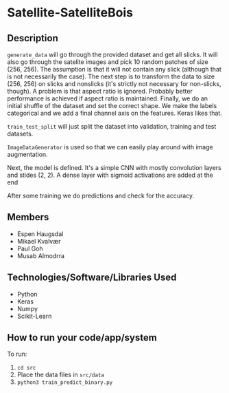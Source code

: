 # Satellite-SatelliteBois

## Description

`generate_data` will go through the provided dataset and get all slicks. It will also go through the satelite images and pick 10 random patches of size (256, 256). The assumption is that it will not contain any slick (although that is not necessarily the case). The next step is to transform the data to size (256, 256) on slicks and nonslicks (it's strictly not necessary for non-slicks, though). A problem is that aspect ratio is ignored. Probably better performance is achieved if aspect ratio is maintained. Finally, we do an initial shuffle of the dataset and set the correct shape. We make the labels categorical and we add a final channel axis on the features. Keras likes that.

`train_test_split` will just split the dataset into validation, training and test datasets.

`ImageDataGenerator` is used so that we can easily play around with image augmentation.

Next, the model is defined. It's a simple CNN with mostly convolution layers and stides (2, 2). A dense layer with sigmoid activations are added at the end

After some training we do predictions and check for the accuracy.


## Members
- Espen Haugsdal
- Mikael Kvalvær
- Paul Goh
- Musab Almodrra

## Technologies/Software/Libraries Used
- Python
- Keras
- Numpy
- Scikit-Learn

## How to run your code/app/system

To run:
1.  `cd src`
1.  Place the data files in `src/data`
2. `python3 train_predict_binary.py`

